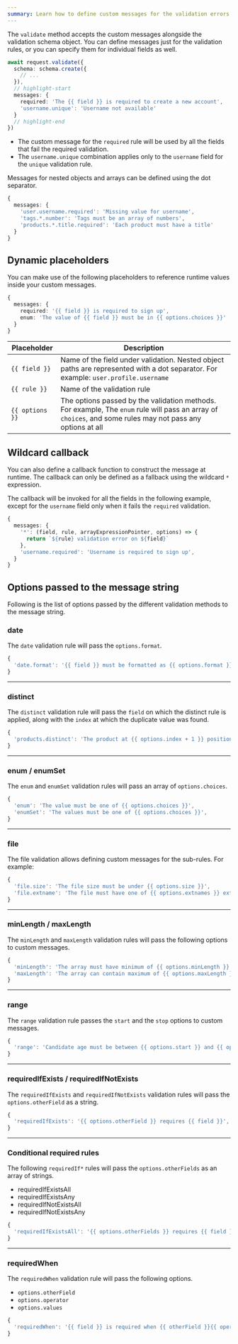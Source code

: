 ```yaml
---
summary: Learn how to define custom messages for the validation errors
---
```


The `validate` method accepts the custom messages alongside the validation schema object. You can define messages just for the validation rules, or you can specify them for individual fields as well.

```ts
await request.validate({
  schema: schema.create({
    // ...
  }),
  // highlight-start
  messages: {
    required: 'The {{ field }} is required to create a new account',
    'username.unique': 'Username not available'
  }
  // highlight-end
})
```

- The custom message for the `required` rule will be used by all the fields that fail the required validation.
- The `username.unique` combination applies only to the `username` field for the `unique` validation rule.

Messages for nested objects and arrays can be defined using the dot separator.

```ts
{
  messages: {
    'user.username.required': 'Missing value for username',
    'tags.*.number': 'Tags must be an array of numbers',
    'products.*.title.required': 'Each product must have a title'
  }  
}
```

## Dynamic placeholders
You can make use of the following placeholders to reference runtime values inside your custom messages.

```ts
{
  messages: {
    required: '{{ field }} is required to sign up',
    enum: 'The value of {{ field }} must be in {{ options.choices }}'
  }
}
```

| Placeholder | Description |
|-------------|-------------|
| `{{ field }}` | Name of the field under validation. Nested object paths are represented with a dot separator. For example: `user.profile.username` |
| `{{ rule }}` | Name of the validation rule |
| `{{ options }}` | The options passed by the validation methods. For example, The `enum` rule will pass an array of `choices`, and some rules may not pass any options at all |

## Wildcard callback
You can also define a callback function to construct the message at runtime. The callback can only be defined as a fallback using the wildcard `*` expression.

The callback will be invoked for all the fields in the following example, except for the `username` field only when it fails the `required` validation.

```ts
{
  messages: {
    '*': (field, rule, arrayExpressionPointer, options) => {
      return `${rule} validation error on ${field}`
    },
    'username.required': 'Username is required to sign up',
  }
}
```

## Options passed to the message string
Following is the list of options passed by the different validation methods to the message string.

### date
The `date` validation rule will pass the `options.format`.

```ts
{
  'date.format': '{{ field }} must be formatted as {{ options.format }}',
}
```

---

### distinct
The `distinct` validation rule will pass the `field` on which the distinct rule is applied, along with the `index` at which the duplicate value was found.

```ts
{
  'products.distinct': 'The product at {{ options.index + 1 }} position has already been added earlier'
}
```

---

### enum / enumSet
The `enum` and `enumSet` validation rules will pass an array of `options.choices`.

```ts
{
  'enum': 'The value must be one of {{ options.choices }}',
  'enumSet': 'The values must be one of {{ options.choices }}',
}
```

---

### file
The file validation allows defining custom messages for the sub-rules. For example:

```ts
{
  'file.size': 'The file size must be under {{ options.size }}',
  'file.extname': 'The file must have one of {{ options.extnames }} extension names',
}
```

---

### minLength / maxLength
The `minLength` and `maxLength` validation rules will pass the following options to custom messages.

```ts
{
  'minLength': 'The array must have minimum of {{ options.minLength }} items',
  'maxLength': 'The array can contain maximum of {{ options.maxLength }} items',
}
```

---

### range
The `range` validation rule passes the `start` and the `stop` options to custom messages.

```ts
{
  'range': 'Candidate age must be between {{ options.start }} and {{ options.stop }} years',
}
```

---

### requiredIfExists / requiredIfNotExists
The `requiredIfExists` and `requiredIfNotExists` validation rules will pass the `options.otherField` as a string.

```ts
{
  'requiredIfExists': '{{ options.otherField }} requires {{ field }}',
}
```

---

### Conditional required rules
The following `requiredIf*` rules will pass the `options.otherFields` as an array of strings.

- requiredIfExistsAll
- requiredIfExistsAny
- requiredIfNotExistsAll
- requiredIfNotExistsAny

```ts
{
  'requiredIfExistsAll': '{{ options.otherFields }} requires {{ field }}',
}
```

---

### requiredWhen
The `requiredWhen` validation rule will pass the following options.

- `options.otherField`
- `options.operator`
- `options.values`


```ts
{
  'requiredWhen': '{{ field }} is required when {{ otherField }}{{ operator }}{{ values }}'
}
```
